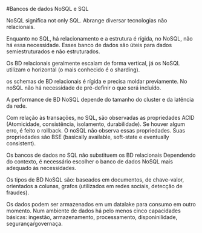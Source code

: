 #Bancos de dados NoSQL e SQL

NoSQL significa not only SQL. Abrange diversar tecnologias não relacionais.

Enquanto no SQL, há relacionamento e a estrutura é rígida, no NoSQL, não há essa necessidade. Esses banco de dados são úteis para dados semiestruturados e não estruturados.

Os BD relacionais geralmente escalam de forma vertical, já os NoSQL utilizam o horizontal (o mais conhecido é o sharding).

os schemas de BD relacionais é rígida e precisa moldar previamente. No noSQL não há necessidade de pré-definir o que será incluído.

A performance de BD NoSQL depende do tamanho do cluster e da latência da rede.

Com relação às transações, no SQL, são observadas as propriedades ACID (Atomicidade, consistência, isolamento, durabilidade). Se houver algum erro, é feito o rollback. O noSQL não observa essas propriedades. Suas propriedades são BSE (basically available, soft-state e eventually consistent).

Os bancos de dados no SQL não substituem os BD relacionais
Dependendo do contexto, é necessário escolher o banco de dados NoSQL mais adequado às necessidades.

Os tipos de BD NoSQL são: baseados em documentos, de chave-valor, orientados a colunas, grafos (utilizados em redes sociais, detecção de fraudes). 

Os dados podem ser armazenados em um datalake para consumo em outro momento.
Num ambiente de dados há pelo menos cinco capacidades básicas: ingestão, armazenamento, processamento, disponinilidade, segurança/governaça.

